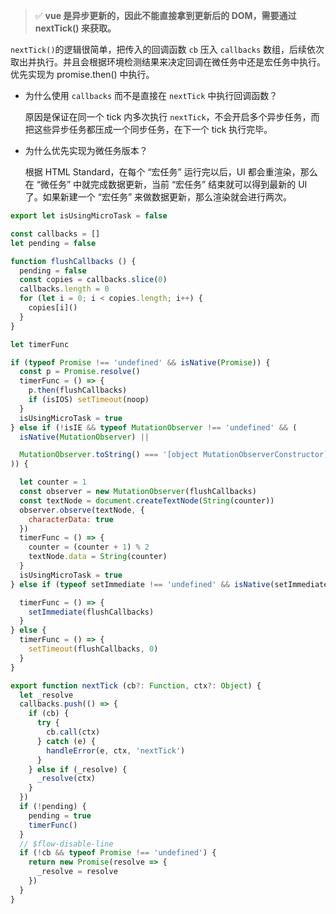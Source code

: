 > :white_check_mark: **vue 是异步更新的，因此不能直接拿到更新后的 DOM，需要通过 nextTick() 来获取。**



 `nextTick()`的逻辑很简单，把传入的回调函数 `cb` 压入 `callbacks` 数组，后续依次取出并执行。并且会根据环境检测结果来决定回调在微任务中还是宏任务中执行。优先实现为 promise.then() 中执行。



- 为什么使用 `callbacks` 而不是直接在 `nextTick` 中执行回调函数？

  原因是保证在同一个 tick 内多次执行 `nextTick`，不会开启多个异步任务，而把这些异步任务都压成一个同步任务，在下一个 tick 执行完毕。
  
- 为什么优先实现为微任务版本？

  根据 HTML Standard，在每个 “宏任务” 运行完以后，UI 都会重渲染，那么在 “微任务” 中就完成数据更新，当前 “宏任务” 结束就可以得到最新的 UI 了。如果新建一个 “宏任务” 来做数据更新，那么渲染就会进行两次。

```js
export let isUsingMicroTask = false

const callbacks = []
let pending = false

function flushCallbacks () {
  pending = false
  const copies = callbacks.slice(0)
  callbacks.length = 0
  for (let i = 0; i < copies.length; i++) {
    copies[i]()
  }
}

let timerFunc

if (typeof Promise !== 'undefined' && isNative(Promise)) {
  const p = Promise.resolve()
  timerFunc = () => {
    p.then(flushCallbacks)
    if (isIOS) setTimeout(noop)
  }
  isUsingMicroTask = true
} else if (!isIE && typeof MutationObserver !== 'undefined' && (
  isNative(MutationObserver) ||

  MutationObserver.toString() === '[object MutationObserverConstructor]'
)) {

  let counter = 1
  const observer = new MutationObserver(flushCallbacks)
  const textNode = document.createTextNode(String(counter))
  observer.observe(textNode, {
    characterData: true
  })
  timerFunc = () => {
    counter = (counter + 1) % 2
    textNode.data = String(counter)
  }
  isUsingMicroTask = true
} else if (typeof setImmediate !== 'undefined' && isNative(setImmediate)) {

  timerFunc = () => {
    setImmediate(flushCallbacks)
  }
} else {
  timerFunc = () => {
    setTimeout(flushCallbacks, 0)
  }
}

export function nextTick (cb?: Function, ctx?: Object) {
  let _resolve
  callbacks.push(() => {
    if (cb) {
      try {
        cb.call(ctx)
      } catch (e) {
        handleError(e, ctx, 'nextTick')
      }
    } else if (_resolve) {
      _resolve(ctx)
    }
  })
  if (!pending) {
    pending = true
    timerFunc()
  }
  // $flow-disable-line
  if (!cb && typeof Promise !== 'undefined') {
    return new Promise(resolve => {
      _resolve = resolve
    })
  }
}
```